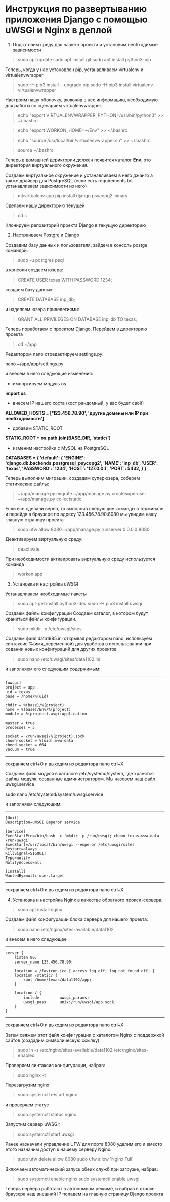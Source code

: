 # Инструкция по развертыванию приложения Django с помощью uWSGI и Nginx в деплой

1. Подготовим среду для нашего проекта и установим  необходимые зависимости

>sudo apt update
>sudo apt install git
>sudo apt install python3-pip

Теперь, когда у нас установлен pip, устанавливаем virtualenv и virtualenvwrapper 

>sudo -H pip3 install --upgrade pip
>sudo -H pip3 install virtualenv virtualenvwrapper

Настроим нашу оболочку, включив в нее информацию, необходимую для работы со сценарием virtualenvwrapper. 

>echo "export VIRTUALENVWRAPPER_PYTHON=/usr/bin/python3" >> ~/.bashrc

>echo "export WORKON_HOME=~/Env" >> ~/.bashrc

>echo "source /usr/local/bin/virtualenvwrapper.sh" >> ~/.bashrc

>source ~/.bashrc

Теперь в домашней дериктории должен появится каталог __Env__, это директория виртуального окружения.

Cоздаем виртуальное окружение и устанавливаем в него джанго а также драйвер для PostgreSQL (если есть requirements.txt устанавливаем зависимости из него)

>mkvirtualenv app
>pip install django psycopg2-binary

Cделаем нашу директорию текущей

>cd ~

Клонируем репозиторий проекта Django в текущую директорию

2. Настраиваем Postgre и Django

Создадим базу данных и пользователя, зайдем в консоль postge командой:

>sudo -u postgres psql

в консоли создаем юзера:

>CREATE USER texas WITH PASSWORD 1234;

создаем базу данных:

>CREATE DATABASE inp_db;

и наделяем юзера привелегиями:

>GRANT ALL PRIVILEGES ON DATABASE inp_db TO texas;

Теперь поработаем с проектом Django. Перейдем в директорию проекта

>cd ~/app

Редактором nano отредактируем settings.py:

nano ~/app/app/settings.py 

и внесем в него следующие изменения:

- импортируем модуль оs

__import os__

- внесем IP нашего хоста (хост рандомный, у вас будет свой)

__ALLOWED_HOSTS = ['123.456.78.90', 'другие домены или IP при необходимости']__

- добавим STATIC_ROOT

__STATIC_ROOT = os.path.join(BASE_DIR, 'static/')__

- изменим настройки с MySQL на PostgreSQL

__DATABASES = {
    'default': {
        'ENGINE': 'django.db.backends.postgresql_psycopg2',
        'NAME': 'inp_db',
        'USER': 'texas',
        'PASSWORD': '1234',
        'HOST': '127.0.0.1',
        'PORT': 5432,
    }
}__

Теперь выполним миграции, создадим суперюзера, соберем статические файлы:

>~/app/manage.py migrate
>~/app/manage.py createsuperuser
>~/app/manage.py collectstatic

Если все сделали верно, то выполнив следующие команды в терминале и перейдя в браузере по адресу 123.456.78.90:8080 мы увидим нашу главную страницу проекта

>sudo ufw allow 8080
>~/app/manage.py runserver 0.0.0.0:8080

Деактивируем виртуальную среду:

>deactivate

При необходимости активировать виртуальную среду используется команда 

>workon app

3. Установка и настройка uWSGI

Устанавливаем необходимые пакеты

>sudo apt-get install python3-dev
>sudo -H pip3 install uwsgi

Создаем файлы конфигурации
Создаем каталог, в котором будут храниться файлы конфигурации. 

>sudo mkdir -p /etc/uwsgi/sites

Создаем файл data1985.ini открывая редактором nano, используем синтаксис %(имя_переменной) для удобства в использовании при содании новых конфигураций для других проектов

>sudo nano /etc/uwsgi/sites/data1102.ini

и заполняем его следующим содержимым:
___
    [uwsgi]
    project = app
    uid = texas
    base = /home/%(uid)

    chdir = %(base)/%(project)
    home = %(base)/Env/%(project)
    module = %(project).wsgi:application

    master = true
    processes = 5

    socket = /run/uwsgi/%(project).sock
    chown-socket = %(uid):www-data
    chmod-socket = 664
    vacuum = true
___

сохраняем ctrl+O и выходим из редактора nano ctrl+X

Создаем файл модуля в каталоге /etc/systemd/system, где хранятся файлы модуля, созданные администратором. Мы назовем наш файл uwsgi.service 

sudo nano /etc/systemd/system/uwsgi.service

и заполняем следующим:
___
    [Unit]
    Description=uWSGI Emperor service

    [Service]
    ExecStartPre=/bin/bash -c 'mkdir -p /run/uwsgi; chown texas:www-data /run/uwsgi'
    ExecStart=/usr/local/bin/uwsgi --emperor /etc/uwsgi/sites
    Restart=always
    KillSignal=SIGQUIT
    Type=notify
    NotifyAccess=all

    [Install]
    WantedBy=multi-user.target
___
сохраняем ctrl+O и выходим из редактора nano ctrl+X



4. Установка и настройка Nginx в качестве обратного прокси-сервера.

>sudo apt install nginx

Создаем файл конфигурации блока сервера для нашего проекта:

>sudo nano /etc/nginx/sites-available/data1102

и внесем в него следующее
___

    server {
        listen 80;
        server_name 123.456.78.90;

        location = /favicon.ico { access_log off; log_not_found off; }
        location /static/ {
            root /home/texas/data1102/app;
        }   

        location / {
            include         uwsgi_params;
            uwsgi_pass      unix:/run/uwsgi/app.sock;
        }
    }

___

сохраняем ctrl+O и выходим из редактора nano ctrl+X

Затем свяжем этот файл конфигурации с каталогом Nginx с поддержкой сайтов (создадим символическую ссылку):

>sudo ln -s /etc/nginx/sites-available/data1102 /etc/nginx/sites-enabled

Проверяем синтаксис конфигурации, набрав:

>sudo nginx -t

Перезагрузим nginx

>sudo systemctl restart nginx

и проверяем статус

>sudo systemctl status nginx

Запустим сервер uWSGI:

>sudo systemctl start uwsgi

Ранее назначали управление UFW для порта 8080 удалим его и вместо этого назначим доступ к нашему серверу Nginx:

>sudo ufw delete allow 8080
>sudo ufw allow 'Nginx Full'

Включаем автоматический запуск обеих служб при загрузке, набрав:

>sudo systemctl enable nginx
>sudo systemctl enable uwsgi

Теперь сервера работают в автономном режиме, и набрав в строке браузера наш внешний IP попадем на главную страницу Django проекта

